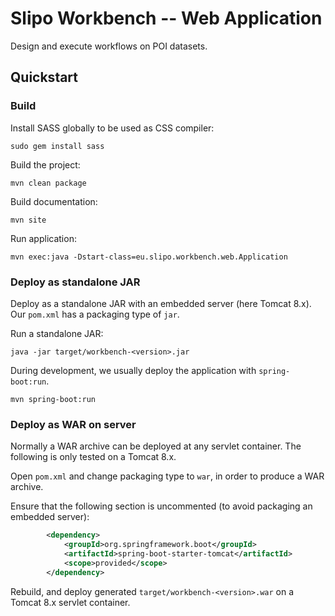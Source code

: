 # Slipo Workbench -- Web Application

Design and execute workflows on POI datasets.

## Quickstart

### Build

Install SASS globally to be used as CSS compiler:

    sudo gem install sass

Build the project:

    mvn clean package

Build documentation:

    mvn site

Run application:

    mvn exec:java -Dstart-class=eu.slipo.workbench.web.Application

### Deploy as standalone JAR

Deploy as a standalone JAR with an embedded server (here Tomcat 8.x). Our `pom.xml` has a packaging type of `jar`.

Run a standalone JAR:

    java -jar target/workbench-<version>.jar

During development, we usually deploy the application with `spring-boot:run`. 

    mvn spring-boot:run

### Deploy as WAR on server

Normally a WAR archive can be deployed at any servlet container. The following is only tested on a Tomcat 8.x.

Open `pom.xml` and change packaging type to `war`, in order to produce a WAR archive.

Ensure that the following section is uncommented (to avoid packaging an embedded server):

```xml
        <dependency>
            <groupId>org.springframework.boot</groupId>
            <artifactId>spring-boot-starter-tomcat</artifactId>
            <scope>provided</scope>
        </dependency>    
```

Rebuild, and deploy generated `target/workbench-<version>.war` on a Tomcat 8.x servlet container.

